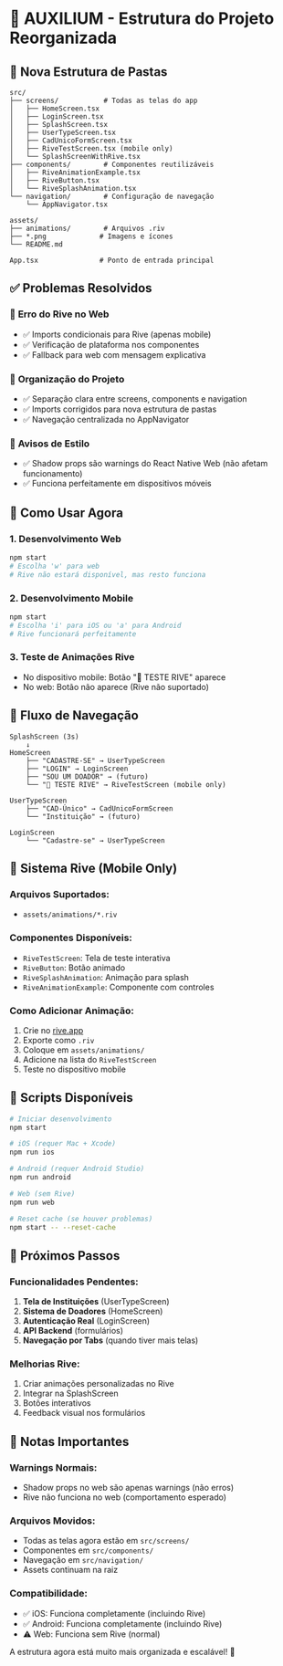 # 🎯 AUXILIUM - Estrutura do Projeto Reorganizada

## 📁 Nova Estrutura de Pastas

```
src/
├── screens/           # Todas as telas do app
│   ├── HomeScreen.tsx
│   ├── LoginScreen.tsx
│   ├── SplashScreen.tsx
│   ├── UserTypeScreen.tsx
│   ├── CadUnicoFormScreen.tsx
│   ├── RiveTestScreen.tsx (mobile only)
│   └── SplashScreenWithRive.tsx
├── components/        # Componentes reutilizáveis
│   ├── RiveAnimationExample.tsx
│   ├── RiveButton.tsx
│   └── RiveSplashAnimation.tsx
└── navigation/        # Configuração de navegação
    └── AppNavigator.tsx

assets/
├── animations/        # Arquivos .riv
├── *.png             # Imagens e ícones
└── README.md

App.tsx               # Ponto de entrada principal
```

## ✅ Problemas Resolvidos

### 🔧 **Erro do Rive no Web**
- ✅ Imports condicionais para Rive (apenas mobile)
- ✅ Verificação de plataforma nos componentes
- ✅ Fallback para web com mensagem explicativa

### 📂 **Organização do Projeto**
- ✅ Separação clara entre screens, components e navigation
- ✅ Imports corrigidos para nova estrutura de pastas
- ✅ Navegação centralizada no AppNavigator

### 🎨 **Avisos de Estilo**
- ✅ Shadow props são warnings do React Native Web (não afetam funcionamento)
- ✅ Funciona perfeitamente em dispositivos móveis

## 🚀 Como Usar Agora

### **1. Desenvolvimento Web**
```bash
npm start
# Escolha 'w' para web
# Rive não estará disponível, mas resto funciona
```

### **2. Desenvolvimento Mobile**
```bash
npm start
# Escolha 'i' para iOS ou 'a' para Android
# Rive funcionará perfeitamente
```

### **3. Teste de Animações Rive**
- No dispositivo mobile: Botão "🎨 TESTE RIVE" aparece
- No web: Botão não aparece (Rive não suportado)

## 📱 Fluxo de Navegação

```
SplashScreen (3s)
    ↓
HomeScreen
    ├── "CADASTRE-SE" → UserTypeScreen
    ├── "LOGIN" → LoginScreen
    ├── "SOU UM DOADOR" → (futuro)
    └── "🎨 TESTE RIVE" → RiveTestScreen (mobile only)

UserTypeScreen
    ├── "CAD-Único" → CadUnicoFormScreen
    └── "Instituição" → (futuro)

LoginScreen
    └── "Cadastre-se" → UserTypeScreen
```

## 🎨 Sistema Rive (Mobile Only)

### **Arquivos Suportados:**
- `assets/animations/*.riv`

### **Componentes Disponíveis:**
- `RiveTestScreen`: Tela de teste interativa
- `RiveButton`: Botão animado
- `RiveSplashAnimation`: Animação para splash
- `RiveAnimationExample`: Componente com controles

### **Como Adicionar Animação:**
1. Crie no [rive.app](https://rive.app)
2. Exporte como `.riv`
3. Coloque em `assets/animations/`
4. Adicione na lista do `RiveTestScreen`
5. Teste no dispositivo mobile

## 🔧 Scripts Disponíveis

```bash
# Iniciar desenvolvimento
npm start

# iOS (requer Mac + Xcode)
npm run ios

# Android (requer Android Studio)
npm run android

# Web (sem Rive)
npm run web

# Reset cache (se houver problemas)
npm start -- --reset-cache
```

## 📝 Próximos Passos

### **Funcionalidades Pendentes:**
1. **Tela de Instituições** (UserTypeScreen)
2. **Sistema de Doadores** (HomeScreen)
3. **Autenticação Real** (LoginScreen)
4. **API Backend** (formulários)
5. **Navegação por Tabs** (quando tiver mais telas)

### **Melhorias Rive:**
1. Criar animações personalizadas no Rive
2. Integrar na SplashScreen
3. Botões interativos
4. Feedback visual nos formulários

## 🚨 Notas Importantes

### **Warnings Normais:**
- Shadow props no web são apenas warnings (não erros)
- Rive não funciona no web (comportamento esperado)

### **Arquivos Movidos:**
- Todas as telas agora estão em `src/screens/`
- Componentes em `src/components/`
- Navegação em `src/navigation/`
- Assets continuam na raiz

### **Compatibilidade:**
- ✅ iOS: Funciona completamente (incluindo Rive)
- ✅ Android: Funciona completamente (incluindo Rive)  
- ⚠️ Web: Funciona sem Rive (normal)

A estrutura agora está muito mais organizada e escalável! 🎉
